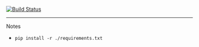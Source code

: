[![Build Status](https://travis-ci.org/laslabs/odoo-connector-carepoint.svg?branch=8.0)](https://travis-ci.org/laslabs/odoo-connector-carepoint)

----

Notes
* `pip install -r ./requirements.txt`
